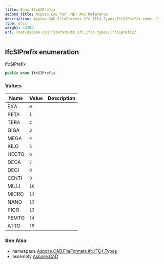 ```yaml
---
title: Enum IfcSIPrefix
second_title: Aspose.CAD for .NET API Reference
description: Aspose.CAD.FileFormats.Ifc.IFC4.Types.IfcSIPrefix enum. IfcSIPrefix
type: docs
weight: 32490
url: /net/aspose.cad.fileformats.ifc.ifc4.types/ifcsiprefix/
---
```

## IfcSIPrefix enumeration

IfcSIPrefix

```csharp
public enum IfcSIPrefix
```

### Values

| Name | Value | Description |
| --- | --- | --- |
| EXA | `0` |  |
| PETA | `1` |  |
| TERA | `2` |  |
| GIGA | `3` |  |
| MEGA | `4` |  |
| KILO | `5` |  |
| HECTO | `6` |  |
| DECA | `7` |  |
| DECI | `8` |  |
| CENTI | `9` |  |
| MILLI | `10` |  |
| MICRO | `11` |  |
| NANO | `12` |  |
| PICO | `13` |  |
| FEMTO | `14` |  |
| ATTO | `15` |  |

### See Also

* namespace [Aspose.CAD.FileFormats.Ifc.IFC4.Types](../../aspose.cad.fileformats.ifc.ifc4.types/)
* assembly [Aspose.CAD](../../)


